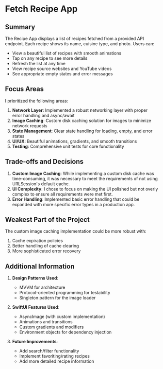 # Fetch Recipe App

## Summary

The Recipe App displays a list of recipes fetched from a provided API endpoint. Each recipe shows its name, cuisine type, and photo. Users can:

- View a beautiful list of recipes with smooth animations
- Tap on any recipe to see more details
- Refresh the list at any time
- View recipe source websites and YouTube videos
- See appropriate empty states and error messages

## Focus Areas

I prioritized the following areas:

1. **Network Layer**: Implemented a robust networking layer with proper error handling and async/await
2. **Image Caching**: Custom disk caching solution for images to minimize network requests
3. **State Management**: Clear state handling for loading, empty, and error states
4. **UI/UX**: Beautiful animations, gradients, and smooth transitions
5. **Testing**: Comprehensive unit tests for core functionality

## Trade-offs and Decisions

1. **Custom Image Caching**: While implementing a custom disk cache was time-consuming, it was necessary to meet the requirements of not using URLSession's default cache.
2. **UI Complexity**: I chose to focus on making the UI polished but not overly complex to ensure all requirements were met first.
3. **Error Handling**: Implemented basic error handling that could be expanded with more specific error types in a production app.

## Weakest Part of the Project

The custom image caching implementation could be more robust with:

1. Cache expiration policies
2. Better handling of cache clearing
3. More sophisticated error recovery

## Additional Information

1. **Design Patterns Used**:
   - MVVM for architecture
   - Protocol-oriented programming for testability
   - Singleton pattern for the image loader 
   
2. **SwiftUI Features Used**:
   - AsyncImage (with custom implementation)
   - Animations and transitions
   - Custom gradients and modifiers
   - Environment objects for dependency injection

3. **Future Improvements**:
   - Add search/filter functionality
   - Implement favoriting/rating recipes
   - Add more detailed recipe information
  
